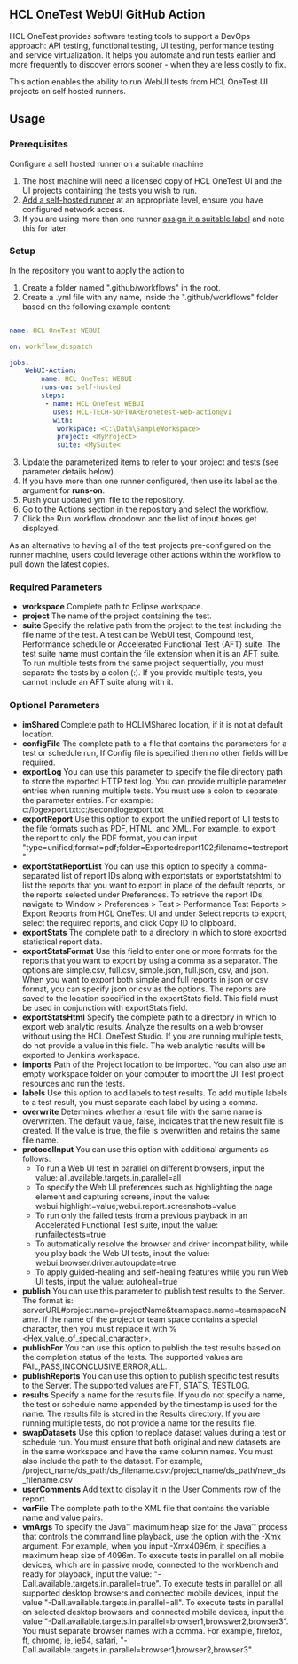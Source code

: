 ## HCL OneTest WebUI GitHub Action
HCL OneTest provides software testing tools to support a DevOps approach: API testing, functional testing, UI testing, performance testing and service virtualization. It helps you automate and run tests earlier and more frequently to discover errors sooner - when they are less costly to fix.

This action enables the ability to run WebUI tests from HCL OneTest UI projects on self hosted runners.

## Usage

### Prerequisites

Configure a self hosted runner on a suitable machine
1. The host machine will need a licensed copy of HCL OneTest UI and the UI projects containing the tests you wish to run.
2. [Add a self-hosted runner](https://docs.github.com/en/actions/hosting-your-own-runners/adding-self-hosted-runners) at an appropriate level, ensure you have configured network access.
3. If you are using more than one runner [assign it a suitable label](https://docs.github.com/en/actions/hosting-your-own-runners/using-labels-with-self-hosted-runners) and note this for later.

### Setup
In the repository you want to apply the action to
1. Create a folder named ".github/workflows" in the root.
2. Create a .yml file with any name, inside the ".github/workflows" folder based on the following example content:

```yaml

name: HCL OneTest WEBUI

on: workflow_dispatch

jobs:
    WebUI-Action:
        name: HCL OneTest WEBUI
        runs-on: self-hosted
        steps:
         - name: HCL OneTest WEBUI
           uses: HCL-TECH-SOFTWARE/onetest-web-action@v1
           with:
            workspace: <C:\Data\SampleWorkspace>
            project: <MyProject>
            suite: <MySuite<
```

3. Update the parameterized items to refer to your project and tests (see parameter details below).
4. If you have more than one runner configured, then use its label as the argument for **runs-on**.
5. Push your updated yml file to the repository.
6. Go to the Actions section in the repository and select the workflow.
7. Click the Run workflow dropdown and the list of input boxes get displayed.

As an alternative to having all of the test projects pre-configured on the runner machine, users could leverage other actions within the workflow to pull down the latest copies. 

### Required Parameters
- **workspace** Complete path to Eclipse workspace.
- **project** The name of the project containing the test.	
- **suite** Specify the relative path from the project to the test including the file name of the test. A test can be WebUI test, Compound test, Performance schedule or Accelerated Functional Test (AFT) suite. The test suite name must contain the file extension when it is an AFT suite. To run multiple tests from the same project sequentially, you must separate the tests by a colon (:). If you provide multiple tests, you cannot include an AFT suite along with it.

### Optional Parameters
- **imShared** Complete path to HCLIMShared location, if it is not at default location.
- **configFile** The complete path to a file that contains the parameters for a test or schedule run, If Config file is specified then no other fields will be required.
- **exportLog** You can use this parameter to specify the file directory path to store the exported HTTP test log. You can provide multiple parameter entries when running multiple tests. You must use a colon to separate the parameter entries. For example: c:/logexport.txt:c:/secondlogexport.txt
- **exportReport** Use this option to export the unified report of UI tests to the file formats such as PDF, HTML, and XML. For example, to export the report to only the PDF format, you can input "type=unified;format=pdf;folder=Exportedreport102;filename=testreport"
- **exportStatReportList** You can use this option to specify a comma-separated list of report IDs along with exportstats or exportstatshtml to list the reports that you want to export in place of the default reports, or the reports selected under Preferences. To retrieve the report IDs, navigate to Window > Preferences > Test > Performance Test Reports > Export Reports from HCL OneTest UI and under Select reports to export, select the required reports, and click Copy ID to clipboard.
- **exportStats** The complete path to a directory in which to store exported statistical report data.
- **exportStatsFormat** Use this field to enter one or more formats for the reports that you want to export by using a comma as a separator. The options are simple.csv, full.csv, simple.json, full.json, csv, and json. When you want to export both simple and full reports in json or csv format, you can specify json or csv as the options. The reports are saved to the location specified in the exportStats field. This field must be used in conjunction with exportStats field.
- **exportStatsHtml** Specify the complete path to a directory in which to export web analytic results. Analyze the results on a web browser without using the HCL OneTest Studio. If you are running multiple tests, do not provide a value in this field. The web analytic results will be exported to Jenkins workspace.
- **imports** Path of the Project location to be imported. You can also use an empty workspace folder on your computer to import the UI Test project resources and run the tests. 
- **labels** Use this option to add labels to test results. To add multiple labels to a test result, you must separate each label by using a comma.
- **overwrite** Determines whether a result file with the same name is overwritten. The default value, false, indicates that the new result file is created. If the value is true, the file is overwritten and retains the same file name.
- **protocolInput** You can use this option with additional arguments as follows:
   - To run a Web UI test in parallel on different browsers, input the value: all.available.targets.in.parallel=all
   - To specify the Web UI preferences such as highlighting the page element and capturing screens, input the value: webui.highlight=value;webui.report.screenshots=value
   - To run only the failed tests from a previous playback in an Accelerated Functional Test suite, input the value: runfailedtests=true
   - To automatically resolve the browser and driver incompatibility, while you play back the Web UI tests, input the value: webui.browser.driver.autoupdate=true
   - To apply guided-healing and self-healing features while you run Web UI tests, input the value: autoheal=true
- **publish** You can use this parameter to publish test results to the Server. The format is: serverURL#project.name=projectName&amp;teamspace.name=teamspaceName. If the name of the project or team space contains a special character, then you must replace it with %<Hex_value_of_special_character>.
- **publishFor** You can use this option to publish the test results based on the completion status of the tests. The supported values are FAIL,PASS,INCONCLUSIVE,ERROR,ALL.
- **publishReports** You can use this option to publish specific test results to the Server. The supported values are FT, STATS, TESTLOG.
- **results** Specify a name for the results file. If you do not specify a name, the test or schedule name appended by the timestamp is used for the name. The results file is stored in the Results directory. If you are running multiple tests, do not provide a name for the results file.
- **swapDatasets** Use this option to replace dataset values during a test or schedule run. You must ensure that both original and new datasets are in the same workspace and have the same column names. You must also include the path to the dataset. For example, /project_name/ds_path/ds_filename.csv:/project_name/ds_path/new_ds_filename.csv
- **userComments** Add text to display it in the User Comments row of the report.
- **varFile** The complete path to the XML file that contains the variable name and value pairs.
- **vmArgs** To specify the Java™ maximum heap size for the Java™ process that controls the command line playback, use the option with the -Xmx argument. For example, when you input -Xmx4096m, it specifies a maximum heap size of 4096m. To execute tests in parallel on all mobile devices, which are in passive mode, connected to the workbench and ready for playback, input the value: "-Dall.available.targets.in.parallel=true". To execute tests in parallel on all supported desktop browsers and connected mobile devices, input the value "-Dall.available.targets.in.parallel=all". To execute tests in parallel on selected desktop browsers and connected mobile devices, input the value "-Dall.available.targets.in.parallel=browser1,browswer2,browser3". You must separate browser names with a comma. For example, firefox, ff, chrome, ie, ie64, safari, "-Dall.available.targets.in.parallel=browser1,browser2,browser3".
